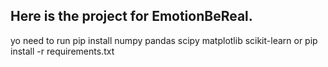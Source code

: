 ## Here is the project for EmotionBeReal.

yo need to run pip install numpy pandas scipy matplotlib scikit-learn or pip install -r requirements.txt
